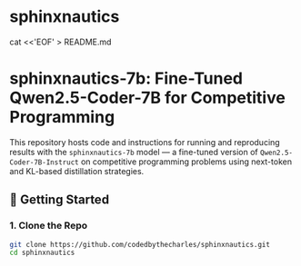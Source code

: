 # sphinxnautics
cat <<'EOF' > README.md
# sphinxnautics-7b: Fine-Tuned Qwen2.5-Coder-7B for Competitive Programming

This repository hosts code and instructions for running and reproducing results with the `sphinxnautics-7b` model — a fine-tuned version of `Qwen2.5-Coder-7B-Instruct` on competitive programming problems using next-token and KL-based distillation strategies.

## 🚀 Getting Started

### 1. Clone the Repo

```bash
git clone https://github.com/codedbythecharles/sphinxnautics.git
cd sphinxnautics
